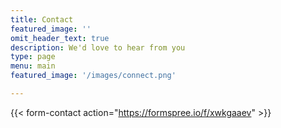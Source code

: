 ```yaml
---
title: Contact
featured_image: ''
omit_header_text: true
description: We'd love to hear from you
type: page
menu: main
featured_image: '/images/connect.png'

---
```


{{< form-contact action="https://formspree.io/f/xwkgaaev"  >}}
